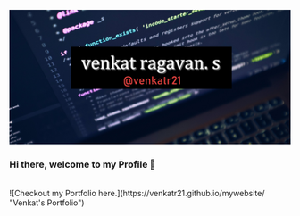 ![Home](https://github.com/venkatr21/venkatr21/blob/main/venkat.jpg)

### Hi there, welcome to my Profile 👋

<br>
![Checkout my Portfolio here.](https://venkatr21.github.io/mywebsite/ "Venkat's Portfolio")

